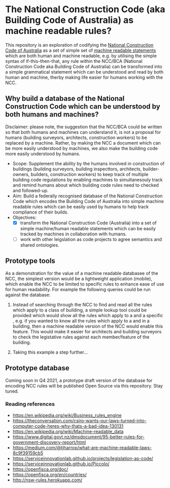 # The National Construction Code (aka Building Code of Australia) as machine readable rules?

This repository is an exploration of codifying the [National Construction Code of Australia](https://ncc.abcb.gov.au/) as a set of simple set of [machine readable statements](https://en.wikipedia.org/wiki/Business_rules_engine) which are both human and machine readable, e.g. by utilising the simple syntax of if-this-then-that, any rule within the NCC/BCA (National Construction Code aka Building Code of Australia) can be transformed into a simple grammatical statement which can be understood and read by both human and machine, therby making life easier for humans working with the NCC.

## Why build a database of the National Construction Code which can be understood by both humans and machines?

Disclaimer: please note, the suggestion that the NCC/BCA could be written so that both humans and machines can understand it, is not a proposal for humans (building surveyors, architects, construction workers) to be replaced by a machine.  Rather, by making the NCC a document which can be more easily understood by machines, we also make the building code more easily understood by humans.

  * Scope:  Supplement the ability by the humans involved in construction of buildings (building surveyors, building inspecttors, architects, builder-owners, builders, construction workers) to keep track of multiple building code regulations by enabling machines to simultanesouly track and remind humans about which building code rules need to checked and followed-up.
  * Aim: Build a federally recognised database of the National Construction Code which encodes the Building Code of Australia into simple machine readable rules which can be easily used by humans to help track compliance of their builds.
  * Objectives:
    - [x] transform the National Construction Code (Australia) into a set of simple machine/human readable statements which can be easily tracked by machines in collaboration with humans.
    - [ ] work with other leigslation as code projects to agree semantics and shared ontologies.

## Prototype tools
As a demonstration for the value of a machine readable databasee of the NCC, the simplest version would be a lightweight application (mobile), which enable the NCC to be limited to specific rules to enhance ease of use for human readability. For example the following queries could be run against the database:

 1. Instead of searching through the NCC to find and read all the rules which apply to a class of building, a simple lookup tool could be provided which would show all the rules which apply to a <BuildingClass> and a specific <BuildingMaterial>, e.g. if you wanted to know all the rules which apply to a <column> and <oncreteWalls> in a <Class9b> building, then a machine readable version of the NCC would enable this feature.  This would make it easier for architects and building surveyors to check the legistative rules against each member/feature of the building.
 
 2. Taking this example a step further...
 
## Prototype database 
Coming soon in Q4 2021, a prototype draft version of the database for encoding NCC rules will be published Open Source via this repository.  Stay tuned.

### Reading references
  * https://en.wikipedia.org/wiki/Business_rules_engine
  * https://theconversation.com/csiro-wants-our-laws-turned-into-computer-code-heres-why-thats-a-bad-idea-130131
  * https://en.wikipedia.org/wiki/Machine-readable_data
  * https://www.digital.govt.nz/dmsdocument/95-better-rules-for-government-discovery-report/html
  * https://medium.com/@tjharrop/what-are-machine-readable-laws-8c9f39159cb5
  * https://serviceinnovationlab.github.io/projects/legislation-as-code/
  * https://serviceinnovationlab.github.io/Piccolo/
  * https://openfisca.org/doc/
  * https://openfisca.org/en/countries/
  * http://nsw-rules.herokuapp.com/

